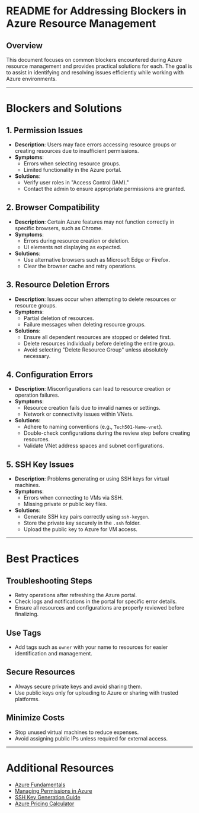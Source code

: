 # README for Addressing Blockers in Azure Resource Management

## Overview

This document focuses on common blockers encountered during Azure resource management and provides practical solutions for each. The goal is to assist in identifying and resolving issues efficiently while working with Azure environments.

---

# Blockers and Solutions

## 1. **Permission Issues**

- **Description**: Users may face errors accessing resource groups or creating resources due to insufficient permissions.
- **Symptoms**:
  - Errors when selecting resource groups.
  - Limited functionality in the Azure portal.
- **Solutions**:
  - Verify user roles in "Access Control (IAM)."
  - Contact the admin to ensure appropriate permissions are granted.

## 2. **Browser Compatibility**

- **Description**: Certain Azure features may not function correctly in specific browsers, such as Chrome.
- **Symptoms**:
  - Errors during resource creation or deletion.
  - UI elements not displaying as expected.
- **Solutions**:
  - Use alternative browsers such as Microsoft Edge or Firefox.
  - Clear the browser cache and retry operations.

## 3. **Resource Deletion Errors**

- **Description**: Issues occur when attempting to delete resources or resource groups.
- **Symptoms**:
  - Partial deletion of resources.
  - Failure messages when deleting resource groups.
- **Solutions**:
  - Ensure all dependent resources are stopped or deleted first.
  - Delete resources individually before deleting the entire group.
  - Avoid selecting "Delete Resource Group" unless absolutely necessary.

## 4. **Configuration Errors**

- **Description**: Misconfigurations can lead to resource creation or operation failures.
- **Symptoms**:
  - Resource creation fails due to invalid names or settings.
  - Network or connectivity issues within VNets.
- **Solutions**:
  - Adhere to naming conventions (e.g., `Tech501-Name-vnet`).
  - Double-check configurations during the review step before creating resources.
  - Validate VNet address spaces and subnet configurations.

## 5. **SSH Key Issues**

- **Description**: Problems generating or using SSH keys for virtual machines.
- **Symptoms**:
  - Errors when connecting to VMs via SSH.
  - Missing private or public key files.
- **Solutions**:
  - Generate SSH key pairs correctly using `ssh-keygen`.
  - Store the private key securely in the `.ssh` folder.
  - Upload the public key to Azure for VM access.

---

# Best Practices

## Troubleshooting Steps

- Retry operations after refreshing the Azure portal.
- Check logs and notifications in the portal for specific error details.
- Ensure all resources and configurations are properly reviewed before finalizing.

## Use Tags

- Add tags such as `owner` with your name to resources for easier identification and management.

## Secure Resources

- Always secure private keys and avoid sharing them.
- Use public keys only for uploading to Azure or sharing with trusted platforms.

## Minimize Costs

- Stop unused virtual machines to reduce expenses.
- Avoid assigning public IPs unless required for external access.

---

# Additional Resources

- [Azure Fundamentals](https://learn.microsoft.com/en-us/azure/)
- [Managing Permissions in Azure](https://learn.microsoft.com/en-us/azure/role-based-access-control/)
- [SSH Key Generation Guide](https://www.ssh.com/academy/ssh/keygen)
- [Azure Pricing Calculator](https://azure.microsoft.com/en-us/pricing/calculator/)
